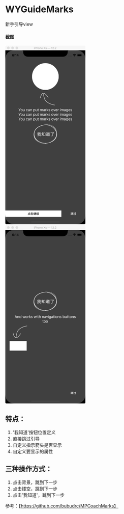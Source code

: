 # WYGuideMarks
新手引导view

#### 截图
<img src="https://github.com/wuyaGit/WYGuideMarks/blob/master/WeChat7dc30f497a928808f3e9408141ae5aeb.png" width = 50% height = 50% /> 
<img src="https://github.com/wuyaGit/WYGuideMarks/blob/master/WeChatf3edc3933710f87fab790eb07491afdc.png" width = 50% height = 50% />

## 特点：
1. '我知道'按钮位置定义
2. 直接跳过引导
3. 自定义指示箭头是否显示
4. 自定义要显示的属性

## 三种操作方式：
1. 点击背景，跳到下一步
2. 点击镂空，跳到下一步
3. 点击'我知道'，跳到下一步



参考：【https://github.com/bubudrc/MPCoachMarks】
